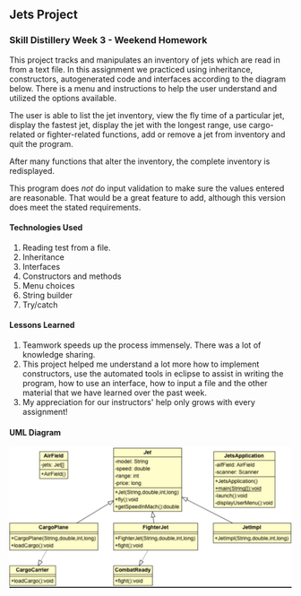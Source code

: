 ## Jets Project

### Skill Distillery Week 3 - Weekend Homework

This project tracks and manipulates an inventory of jets which are read in from a text file. In this assignment we practiced using inheritance, constructors, autogenerated code and interfaces according to the diagram below. There is a menu and instructions to help the user understand and utilized the options available. 

The user is able to list the jet inventory, view the fly time of a particular jet, display the fastest jet, display the jet with the longest range, use cargo-related or fighter-related functions, add or remove a jet from inventory and quit the program.

After many functions that alter the inventory, the complete inventory is redisplayed.

This program does *not* do input validation to make sure the values entered are reasonable. That would be a great feature to add, although this version does meet the stated requirements.

#### Technologies Used
1. Reading test from a file.
2. Inheritance
3. Interfaces
4. Constructors and methods
5. Menu choices
6. String builder
7. Try/catch

#### Lessons Learned
1. Teamwork speeds up the process immensely. There was a lot of knowledge sharing.
2. This project helped me understand a lot more how to implement constructors, use the automated tools in eclipse to assist in writing the program, how to use an interface, how to input a file and the other material that we have learned over the past week.
3. My appreciation for our instructors' help only grows with every assignment!

#### UML Diagram
![UML](JetsProjUML.jpg)





